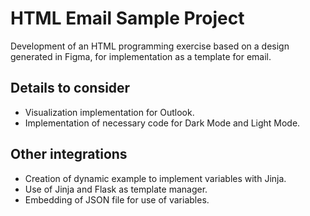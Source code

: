 # HTML Email Sample Project

Development of an HTML programming exercise based on a design generated in Figma, for implementation as a template for email.

## Details to consider

- Visualization implementation for Outlook.
- Implementation of necessary code for Dark Mode and Light Mode.

## Other integrations

- Creation of dynamic example to implement variables with Jinja.
- Use of Jinja and Flask as template manager.
- Embedding of JSON file for use of variables.

